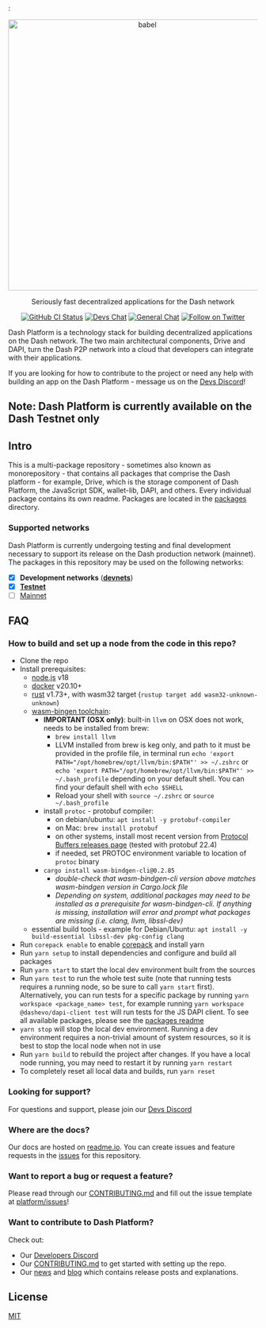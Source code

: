 : <!-- markdownlint-disable MD033 MD041 -->
<p align="center">
  <a href="https://dashplatform.readme.io/docs/introduction-what-is-dash-platform/">
    <img alt="babel" src="https://media.dash.org/wp-content/uploads/dash_digital-cash_logo_2018_rgb_for_screens.png" width="546">
  </a>
</p>

<p align="center">
  Seriously fast decentralized applications for the Dash network
</p>

<p align="center">
  <a href="https://github.com/dashpay/platform/actions/workflows/all-packages.yml"><img alt="GitHub CI Status" src="https://github.com/dashpay/platform/actions/workflows/all-packages.yml/badge.svg"></a>
  <a href="https://chat.dashdevs.org/"><img alt="Devs Chat" src="https://img.shields.io/badge/discord-Dev_chat-738adb"></a>
  <a href="https://discordapp.com/invite/PXbUxJB"><img alt="General Chat" src="https://img.shields.io/badge/discord-General_chat-738adb"></a>
  <a href="https://twitter.com/intent/follow?screen_name=Dashpay"><img alt="Follow on Twitter" src="https://img.shields.io/twitter/follow/Dashpay.svg?style=social&label=Follow"></a>
</p>

Dash Platform is a technology stack for building decentralized applications on
the Dash network. The two main architectural components, Drive and DAPI, turn
the Dash P2P network into a cloud that developers can integrate with their
applications.

If you are looking for how to contribute to the project or need any help with
building an app on the Dash Platform - message us on the [Devs
Discord](https://chat.dashdevs.org/)!

## Note: Dash Platform is currently available on the Dash Testnet only

## Intro

This is a multi-package repository - sometimes also known as monorepository -
that contains all packages that comprise the Dash platform - for example, Drive,
which is the storage component of Dash Platform, the JavaScript SDK, wallet-lib,
DAPI, and others. Every individual package contains its own readme. Packages are
located in the [packages](./packages) directory.

### Supported networks

Dash Platform is currently undergoing testing and final development necessary to
support its release on the Dash production network (mainnet). The packages in
this repository may be used on the following networks:

- [x] **Development networks** ([**devnets**](https://dashplatform.readme.io/docs/reference-glossary#devnet))
- [x] [**Testnet**](https://dashplatform.readme.io/docs/reference-glossary#testnet)
- [ ] [Mainnet](https://dashplatform.readme.io/docs/reference-glossary#mainnet)

## FAQ

### How to build and set up a node from the code in this repo?

- Clone the repo
- Install prerequisites:
  - [node.js](https://nodejs.org/) v18
  - [docker](https://docs.docker.com/get-docker/) v20.10+
  - [rust](https://www.rust-lang.org/tools/install) v1.73+, with wasm32 target (`rustup target add wasm32-unknown-unknown`)
  - [wasm-bingen toolchain](https://rustwasm.github.io/wasm-bindgen/):
    - **IMPORTANT (OSX only)**: built-in `llvm` on OSX does not work, needs to be installed from brew:
      - `brew install llvm`
      - LLVM installed from brew is keg only, and path to it must be provided in the profile file,
        in terminal run `echo 'export PATH="/opt/homebrew/opt/llvm/bin:$PATH"' >> ~/.zshrc` or `echo 'export PATH="/opt/homebrew/opt/llvm/bin:$PATH"' >> ~/.bash_profile` depending on your default shell.
        You can find your default shell with `echo $SHELL`
      - Reload your shell with `source ~/.zshrc` or `source ~/.bash_profile` 
    - install `protoc` - protobuf compiler:
      - on debian/ubuntu: `apt install -y protobuf-compiler`
      - on Mac: `brew install protobuf`
      - on other systems, install most recent version from [Protocol Buffers releases page](https://github.com/protocolbuffers/protobuf/releases) (tested with protobuf 22.4)
      - if needed, set PROTOC environment variable to location of `protoc` binary
    - `cargo install wasm-bindgen-cli@0.2.85`
      - *double-check that wasm-bindgen-cli version above matches wasm-bindgen version in Cargo.lock file*
      - *Depending on system, additional packages may need to be installed as a prerequisite for wasm-bindgen-cli. If anything is missing, installation will error and prompt what packages are missing (i.e. clang, llvm, libssl-dev)*
  - essential build tools - example for Debian/Ubuntu: `apt install -y build-essential libssl-dev pkg-config clang`
- Run `corepack enable` to enable [corepack](https://nodejs.org/dist/latest/docs/api/corepack.html) and install yarn
- Run `yarn setup` to install dependencies and configure and build all packages
- Run `yarn start` to start the local dev environment built from the sources
- Run `yarn test` to run the whole test suite (note that running tests requires a running node,
 so be sure to call `yarn start` first). Alternatively, you can run tests for a specific
 package by running `yarn workspace <package_name> test`, for example running
 `yarn workspace @dashevo/dapi-client test` will run tests for the JS DAPI client. To see
 all available packages, please see the [packages readme](./packages/README.md)
- `yarn stop` will stop the local dev environment. Running a dev environment requires a non-trivial amount of system resources,
 so it is best to stop the local node when not in use
- Run `yarn build` to rebuild the project after changes. If you have a local node
 running, you may need to restart it by running `yarn restart`
- To completely reset all local data and builds, run `yarn reset`

### Looking for support?

For questions and support, please join our [Devs
Discord](https://chat.dashdevs.org/)

### Where are the docs?

Our docs are hosted on
[readme.io](https://dashplatform.readme.io/docs/introduction-what-is-dash-platform).
You can create issues and feature requests in the
[issues](https://github.com/dashpay/platform/issues) for this repository.

### Want to report a bug or request a feature?

Please read through our [CONTRIBUTING.md](CONTRIBUTING.md) and fill out the
issue template at [platform/issues](https://github.com/dashpay/platform/issues)!

### Want to contribute to Dash Platform?

Check out:

- Our [Developers Discord](https://chat.dashdevs.org/)
- Our [CONTRIBUTING.md](CONTRIBUTING.md) to get started with setting up the
  repo.
- Our [news](https://www.dash.org/news/) and [blog](https://www.dash.org/blog/) which contains release posts and
  explanations.

## License

[MIT](LICENSE.md)
